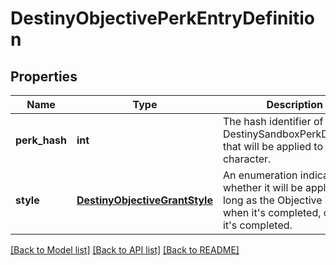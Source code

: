 # DestinyObjectivePerkEntryDefinition

## Properties
Name | Type | Description | Notes
------------ | ------------- | ------------- | -------------
**perk_hash** | **int** | The hash identifier of the DestinySandboxPerkDefinition that will be applied to the character. | [optional] 
**style** | [**DestinyObjectiveGrantStyle**](DestinyObjectiveGrantStyle.md) | An enumeration indicating whether it will be applied as long as the Objective is active, when it&#39;s completed, or until it&#39;s completed. | [optional] 

[[Back to Model list]](../README.md#documentation-for-models) [[Back to API list]](../README.md#documentation-for-api-endpoints) [[Back to README]](../README.md)


